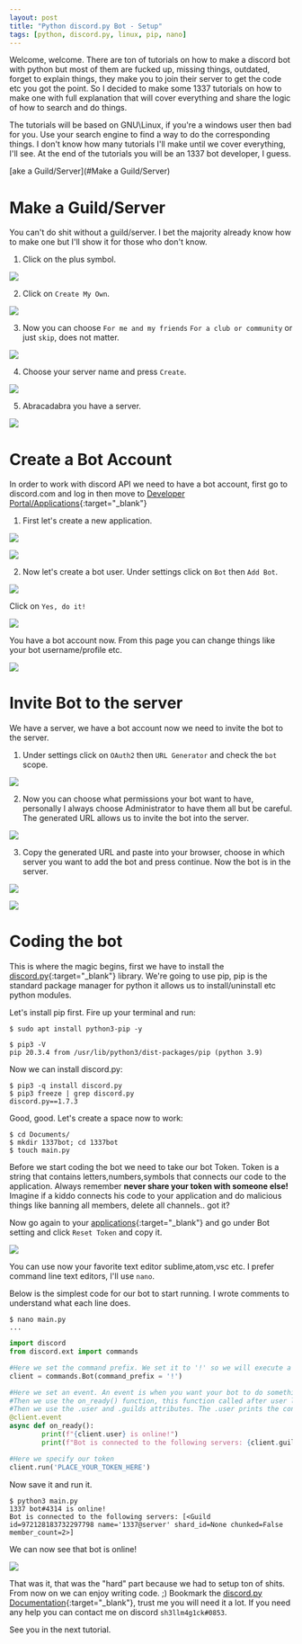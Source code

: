 ```yaml
---
layout: post
title: "Python discord.py Bot - Setup"
tags: [python, discord.py, linux, pip, nano]
---
```


Welcome, welcome. There are ton of tutorials on how to make a discord bot with python but most of them are fucked up, missing things, outdated, forget to explain things, they make you to join their server to get the code etc you got the point. So I decided to make some 1337 tutorials on how to make one with full explanation that will cover everything and share the logic of how to search and do things. 

The tutorials will be based on GNU\Linux, if you're a windows user then bad for you. Use your search engine to find a way to do the corresponding things.
I don't know how many tutorials I'll make until we cover everything, I'll see. At the end of the tutorials you will be an 1337 bot developer, I guess.

[ake a Guild/Server](#Make a Guild/Server)

# Make a Guild/Server

You can't do shit without a guild/server. I bet the majority already know how to make one but I'll show it for those who don't know.

1) Click on the plus symbol.

![](https://raw.githubusercontent.com/sh3llm4g1ck/sh3llm4g1ck.github.io/main/_posts/python-discord.py-bot-setup/images/1.png)

2) Click on `Create My Own`.

![](https://raw.githubusercontent.com/sh3llm4g1ck/sh3llm4g1ck.github.io/main/_posts/python-discord.py-bot-setup/images/2.png)

3) Now you can choose `For me and my friends` `For a club or community` or just `skip`, does not matter.

![](https://raw.githubusercontent.com/sh3llm4g1ck/sh3llm4g1ck.github.io/main/_posts/python-discord.py-bot-setup/images/3.png)

4) Choose your server name and press `Create`.

![](https://raw.githubusercontent.com/sh3llm4g1ck/sh3llm4g1ck.github.io/main/_posts/python-discord.py-bot-setup/images/4.png)

5) Abracadabra you have a server.

![](https://raw.githubusercontent.com/sh3llm4g1ck/sh3llm4g1ck.github.io/main/_posts/python-discord.py-bot-setup/images/5.png)

# Create a Bot Account

In order to work with discord API we need to have a bot account, first go to discord.com and log in then move to [Developer Portal/Applications](https://discord.com/developers/applications){:target="_blank"}

1) First let's create a new application.

![](https://raw.githubusercontent.com/sh3llm4g1ck/sh3llm4g1ck.github.io/main/_posts/python-discord.py-bot-setup/images/6.png)

![](https://raw.githubusercontent.com/sh3llm4g1ck/sh3llm4g1ck.github.io/main/_posts/python-discord.py-bot-setup/images/7.png)

2) Now let's create a bot user. Under settings click on `Bot` then `Add Bot`.

![](https://raw.githubusercontent.com/sh3llm4g1ck/sh3llm4g1ck.github.io/main/_posts/python-discord.py-bot-setup/images/8.png)

Click on `Yes, do it!`

![](https://raw.githubusercontent.com/sh3llm4g1ck/sh3llm4g1ck.github.io/main/_posts/python-discord.py-bot-setup/images/9.png)

You have a bot account now. From this page you can change things like your bot username/profile etc.

![](https://raw.githubusercontent.com/sh3llm4g1ck/sh3llm4g1ck.github.io/main/_posts/python-discord.py-bot-setup/images/10.png)

# Invite Bot to the server

We have a server, we have a bot account now we need to invite the bot to the server.

1) Under settings click on `OAuth2` then `URL Generator` and check the `bot` scope.

![](https://raw.githubusercontent.com/sh3llm4g1ck/sh3llm4g1ck.github.io/main/_posts/python-discord.py-bot-setup/images/11.png)

2) Now you can choose what permissions your bot want to have, personally I always choose Administrator to have them all but be careful. The generated URL allows us to invite the bot into the server.

![](https://raw.githubusercontent.com/sh3llm4g1ck/sh3llm4g1ck.github.io/main/_posts/python-discord.py-bot-setup/images/12.png)

3) Copy the generated URL and paste into your browser, choose in which server you want to add the bot and press continue. Now the bot is in the server.

![](https://raw.githubusercontent.com/sh3llm4g1ck/sh3llm4g1ck.github.io/main/_posts/python-discord.py-bot-setup/images/13.png)

![](https://raw.githubusercontent.com/sh3llm4g1ck/sh3llm4g1ck.github.io/main/_posts/python-discord.py-bot-setup/images/14.png)

# Coding the bot

Τhis is where the magic begins, first we have to install the [discord.py](https://github.com/Rapptz/discord.py){:target="_blank"} library. We're going to use pip, pip is the standard package manager for python it allows us to install/uninstall etc python modules.

Let's install pip first. Fire up your terminal and run:

```
$ sudo apt install python3-pip -y
```

```
$ pip3 -V
pip 20.3.4 from /usr/lib/python3/dist-packages/pip (python 3.9)
```

Now we can install discord.py:

```
$ pip3 -q install discord.py
$ pip3 freeze | grep discord.py
discord.py==1.7.3
```

Good, good. Let's create a space now to work:

```
$ cd Documents/
$ mkdir 1337bot; cd 1337bot
$ touch main.py
```

Before we start coding the bot we need to take our bot Token. Token is a string that contains letters,numbers,symbols that connects our code to the application. Always remember **never share your token with someone else!** Imagine if a kiddo connects his code to your application and do malicious things like banning all members, delete all channels.. got it? 

Now go again to your [applications](https://discord.com/developers/applications){:target="_blank"} and go under Bot setting and click `Reset Token` and copy it.

![](https://raw.githubusercontent.com/sh3llm4g1ck/sh3llm4g1ck.github.io/main/_posts/python-discord.py-bot-setup/images/15.png)

You can use now your favorite text editor sublime,atom,vsc etc. I prefer command line text editors, I'll use `nano`.

Below is the simplest code for our bot to start running. I wrote comments to understand what each line does.

```
$ nano main.py
...
```

```python
import discord
from discord.ext import commands

#Here we set the command prefix. We set it to '!' so we will execute a command this way '!testcommand'
client = commands.Bot(command_prefix = '!')

#Here we set an event. An event is when you want your bot to do something when a event happens like when a member join/leave the server etc 
#Then we use the on_ready() function, this function called after user login successfully 
#Then we use the .user and .guilds attributes. The .user prints the connected user (our bot) and the .guilds prints the servers that the bot is member of
@client.event
async def on_ready():
        print(f"{client.user} is online!")
        print(f"Bot is connected to the following servers: {client.guilds}")

#Here we specify our token
client.run('PLACE_YOUR_TOKEN_HERE')
```

Now save it and run it.

```
$ python3 main.py 
1337 bot#4314 is online!
Bot is connected to the following servers: [<Guild id=972128183732297798 name='1337@server' shard_id=None chunked=False member_count=2>]
```

We can now see that bot is online!

![](https://raw.githubusercontent.com/sh3llm4g1ck/sh3llm4g1ck.github.io/main/_posts/python-discord.py-bot-setup/images/16.png)

That was it, that was the "hard" part because we had to setup ton of shits. From now on we can enjoy writing code. ;)
Bookmark the [discord.py Documentation](https://discordpy.readthedocs.io/en/latest/){:target="_blank"}, trust me you will need it a lot.
If you need any help you can contact me on discord `sh3llm4g1ck#0853`.

See you in the next tutorial.
